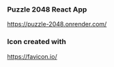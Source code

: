 ### Puzzle 2048 React App
https://puzzle-2048.onrender.com/

### Icon created with
https://favicon.io/
